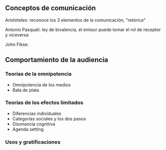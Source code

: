 ## Conceptos de comunicación

Aristóteles: reconoce los 3 elementos de la comunicación, "retórica"

Antonio Pasquali: ley de bivalencia, el emisor puede tomar el rol de receptor y viceversa

John Fikse: 

## Comportamiento de la audiencia

### Teorías de la omnipotencia

- Omnipotencia de los medios
- Bala de plata

### Teorías de los efectos limitados

- Diferencias individuales
- Categorías sociales y los dos pasos
- Disonancia cognitiva
- Agenda setting

### Usos y gratificaciones

